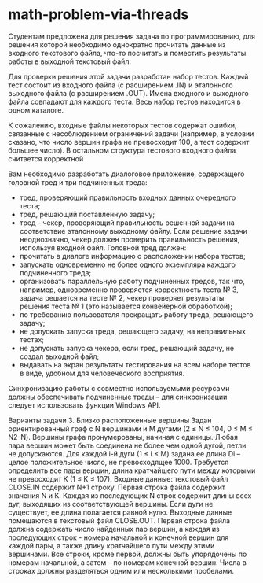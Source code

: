 # math-problem-via-threads
Студентам предложена для решения задача по программированию, для решения которой необходимо однократно прочитать данные из входного текстового файла, что-то посчитать и поместить результаты работы в выходной текстовый файл.

Для проверки решения этой задачи разработан набор тестов. Каждый тест состоит из входного файла (с расширением .IN) и эталонного выходного файла (с расширением .OUT). Имена входного и выходного файла совпадают для каждого теста. Весь набор тестов находится в одном каталоге.

К сожалению, входные файлы некоторых тестов содержат ошибки, связанные с несоблюдением ограничений задачи (например, в условии сказано, что число вершин графа не превосходит 100, а тест содержит большее число). В остальном структура тестового входного файла считается корректной

Вам необходимо разработать диалоговое приложение, содержащего головной тред и три подчиненных треда:
-  тред, проверяющий правильность входных данных очередного теста;
-  тред, решающий поставленную задачу;
-  тред - чекер, проверяющий правильность решенной задачи на соответствие эталонному выходному файлу. Если решение задачи неоднозначно, чекер должен проверить правильность решения, используя входной файл.
Головной тред должен:
-  прочитать в диалоге информацию о расположении набора тестов;
-  запускать одновременно не более одного экземпляра каждого подчиненного треда;
-  организовать параллельную работу подчиненных тредов, так что, например,  одновременно проверяется корректность теста № 3, задача решается на тесте № 2, чекер проверяет результаты решения теста № 1 (это называется конвейерной обработкой);
-  по требованию пользователя прекращать работу треда, решающего задачу;
-  не допускать запуска треда, решающего задачу, на неправильных тестах;
-  не допускать запуска чекера, если тред, решающий задачу, не создал выходной файл;
-  выдавать на экран результаты тестирования на всем наборе тестов в виде, удобном для человеческого восприятия.

Синхронизацию работы с совместно используемыми ресурсами должны обеспечивать подчиненные треды – для синхронизации следует использовать функции Windows API.

Варианты задачи
3. Близко расположенные вершины
Задан ориентированный граф с N вершинами и M дугами (2 ≤ N ≤ 104, 0 ≤ M ≤ N2-N). Вершины графа пронумерованы, начиная с единицы. Любая пара вершин может быть соединена не более чем одной дугой, петли не допускаются. Для каждой i-й дуги (1 ≤ i ≤ M) задана ее длина Di – целое положительное число, не превосходящее 1000. Требуется определить все пары вершин, длина кратчайшего пути между которыми не превосходит K (1 ≤ K ≤ 107).
Входные данные: текстовый файл CLOSE.IN содержит N+1 строку. Первая строка файла содержит значения N и K. Каждая из последующих N строк содержит длины всех дуг, выходящих из соответствующей вершины. Если дуги не существует, ее длина полагается равной нулю.
Выходные данные помещаются в текстовый файл CLOSE.OUT. Первая строка файла должна содержать число найденных пар вершин, а каждая из последующих строк - номера начальной и конечной вершин для каждой пары, а также длину кратчайшего пути между этими вершинами. Все строки, кроме первой, должны быть упорядочены по номерам начальной, а затем – по номерам конечной вершин. Числа в строках должны разделяться одним или несколькими пробелами.
